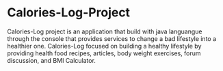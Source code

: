 # Calories-Log-Project
Calories-Log project is an application that build with java languangue through the console that provides services to change a bad lifestyle into a healthier one. Calories-Log focused on building a healthy lifestyle by providing health food recipes, articles, body weight exercises, forum discussion, and BMI Calculator. 
